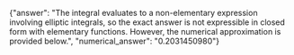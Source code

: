 {"answer": "The integral evaluates to a non-elementary expression involving elliptic integrals, so the exact answer is not expressible in closed form with elementary functions. However, the numerical approximation is provided below.", "numerical_answer": "0.2031450980"}